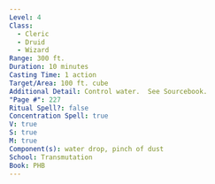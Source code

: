 ```yaml
---
Level: 4
Class:
  - Cleric
  - Druid
  - Wizard
Range: 300 ft.
Duration: 10 minutes
Casting Time: 1 action
Target/Area: 100 ft. cube
Additional Detail: Control water.  See Sourcebook.
"Page #": 227
Ritual Spell?: false
Concentration Spell: true
V: true
S: true
M: true
Component(s): water drop, pinch of dust
School: Transmutation
Book: PHB
---
```

